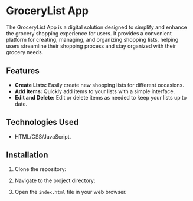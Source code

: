# GroceryList App

The GroceryList App is a digital solution designed to simplify and enhance the grocery shopping experience for users. It provides a convenient platform for creating, managing, and organizing shopping lists, helping users streamline their shopping process and stay organized with their grocery needs.

## Features

- **Create Lists:** Easily create new shopping lists for different occasions.
- **Add Items:** Quickly add items to your lists with a simple interface.
- **Edit and Delete:** Edit or delete items as needed to keep your lists up to date.

## Technologies Used

- HTML/CSS/JavaScript.

## Installation

1. Clone the repository:

2. Navigate to the project directory:

3. Open the `index.html` file in your web browser.
